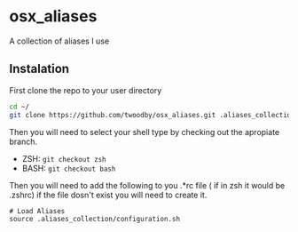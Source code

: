 # osx_aliases
A collection of aliases I use 

## Instalation 

First clone the repo to your user directory

```sh
cd ~/
git clone https://github.com/twoodby/osx_aliases.git .aliases_collection
```

Then you will need to select your shell type by checking out the apropiate branch.

* ZSH: ```git checkout zsh```
* BASH: ```git checkout bash```


Then you will need to add the following to you .*rc file ( if in zsh it would be .zshrc) if the file dosn't exist you will need to create it.

```
# Load Aliases
source .aliases_collection/configuration.sh
```
